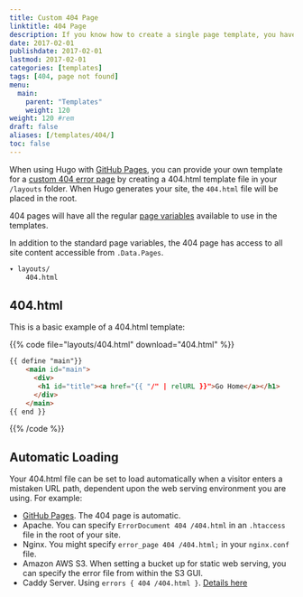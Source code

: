 ```yaml
---
title: Custom 404 Page
linktitle: 404 Page
description: If you know how to create a single page template, you have unlimited options for creating a custom 404.
date: 2017-02-01
publishdate: 2017-02-01
lastmod: 2017-02-01
categories: [templates]
tags: [404, page not found]
menu:
  main:
    parent: "Templates"
    weight: 120
weight: 120	#rem
draft: false
aliases: [/templates/404/]
toc: false
---
```


When using Hugo with [GitHub Pages](http://pages.github.com/), you can provide your own template for a [custom 404 error page](https://help.github.com/articles/custom-404-pages/) by creating a 404.html template file in your `/layouts` folder. When Hugo generates your site, the `404.html` file will be placed in the root.

404 pages will have all the regular [page variables][pagevars] available to use in the templates.

In addition to the standard page variables, the 404 page has access to all site content accessible from `.Data.Pages`.

```bash
▾ layouts/
    404.html
```

## 404.html

This is a basic example of a 404.html template:

{{% code file="layouts/404.html" download="404.html" %}}
```html
{{ define "main"}}
    <main id="main">
      <div>
       <h1 id="title"><a href="{{ "/" | relURL }}">Go Home</a></h1>
      </div>
    </main>
{{ end }}
```
{{% /code %}}

## Automatic Loading

Your 404.html file can be set to load automatically when a visitor enters a mistaken URL path, dependent upon the web serving environment you are using. For example:

* [GitHub Pages](/hosting-and-deployment/hosting-on-github/). The 404 page is automatic.
* Apache. You can specify `ErrorDocument 404 /404.html` in an `.htaccess` file in the root of your site.
* Nginx. You might specify `error_page 404 /404.html;` in your `nginx.conf` file.
* Amazon AWS S3. When setting a bucket up for static web serving, you can specify the error file from within the S3 GUI.
* Caddy Server. Using `errors { 404 /404.html }`. [Details here](https://caddyserver.com/docs/errors)

[pagevars]: /variables/page/
